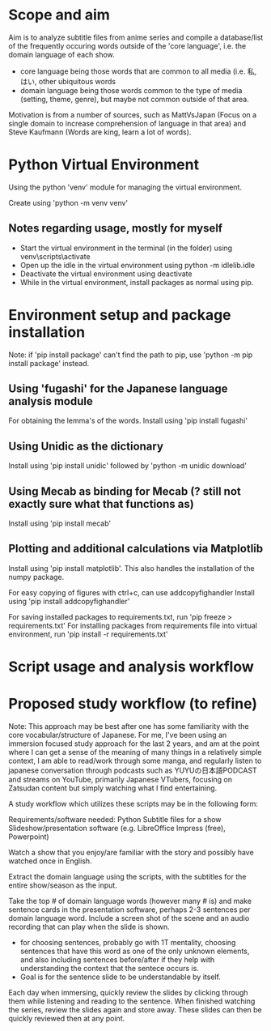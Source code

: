# Scope and aim
Aim is to analyze subtitle files from anime series and compile a database/list of the frequently occuring words outside of the 'core language', i.e. the domain language of each show.
- core language being those words that are common to all media (i.e. 私, はい, other ubiquitous words
- domain language being those words common to the type of media (setting, theme, genre), but maybe not common outside of that area.

Motivation is from a number of sources, such as MattVsJapan (Focus on a single domain to increase comprehension of language in that area) and Steve Kaufmann (Words are king, learn a lot of words).


# Python Virtual Environment
Using the python 'venv' module for managing the virtual environment.

Create using 'python -m venv venv'

## Notes regarding usage, mostly for myself
- Start the virtual environment in the terminal (in the folder) using venv\scripts\activate
- Open up the idle in the virtual environment using python -m idlelib.idle
- Deactivate the virtual environment using deactivate
- While in the virtual environment, install packages as normal using pip.


# Environment setup and package installation

Note: if 'pip install package' can't find the path to pip, use 'python -m pip install package' instead.

## Using 'fugashi' for the Japanese language analysis module
For obtaining the lemma's of the words.
Install using 'pip install fugashi'

## Using Unidic as the dictionary
Install using 'pip install unidic' followed by 'python -m unidic download'

## Using Mecab as binding for Mecab (? still not exactly sure what that functions as)
Install using 'pip install mecab'

## Plotting and additional calculations via Matplotlib
Install using 'pip install matplotlib'.
This also handles the installation of the numpy package.

For easy copying of figures with ctrl+c, can use addcopyfighandler
Install using 'pip install addcopyfighandler'

For saving installed packages to requirements.txt, run 'pip freeze > requirements.txt'
For installing packages from requirements file into virtual environment, run 'pip install -r requirements.txt'


# Script usage and analysis workflow


# Proposed study workflow (to refine)
Note: This approach may be best after one has some familiarity with the core vocabular/structure of Japanese.
For me, I've been using an immersion focused study approach for the last 2 years, and am at the point where I can get a sense of the meaning of many things in a relatively simple context, I am able to read/work through some manga, and regularly listen to japanese conversation through podcasts such as YUYUの日本語PODCAST and streams on YouTube, primarily Japanese VTubers, focusing on Zatsudan content but simply watching what I find entertaining.

A study workflow which utilizes these scripts may be in the following form:

Requirements/software needed:
Python
Subtitle files for a show
Slideshow/presentation software (e.g. LibreOffice Impress (free), Powerpoint)

Watch a show that you enjoy/are familiar with the story and possibly have watched once in English.

Extract the domain language using the scripts, with the subtitles for the entire show/season as the input.

Take the top # of domain language words (however many # is) and make sentence cards in the presentation software, perhaps 2-3 sentences per domain language word.
Include a screen shot of the scene and an audio recording that can play when the slide is shown.
- for choosing sentences, probably go with 1T mentality, choosing sentences that have this word as one of the only unknown elements, and also including sentences before/after if they help with understanding the context that the sentece occurs is.
- Goal is for the sentence slide to be understandable by itself.

Each day when immersing, quickly review the slides by clicking through them while listening and reading to the sentence.
When finished watching the series, review the slides again and store away. These slides can then be quickly reviewed then at any point.
